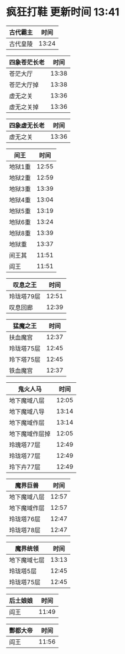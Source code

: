 # 疯狂打鞋 更新时间 13:41

| 古代霸主   | 时间    |
|--------|-------|
| 古代皇陵 | 13:24 |

| 四象苍茫长老   | 时间    |
|--------|-------|
| 苍茫大厅 | 13:38 |
| 苍茫大厅掉 | 13:38 |
| 虚无之关 | 13:36 |
| 虚无之关掉 | 13:36 |

| 四象虚无长老   | 时间    |
|--------|-------|
| 虚无之关 | 13:36 |

| 间王   | 时间    |
|--------|-------|
| 地狱1重 | 12:55 |
| 地狱2重 | 12:59 |
| 地狱3重 | 13:39 |
| 地狱4重 | 13:04 |
| 地狱5重 | 13:19 |
| 地狱6重 | 13:24 |
| 地狱8重 | 13:39 |
| 地狱重 | 13:37 |
| 间王其 | 11:51 |
| 阎王 | 11:51 |

| 叹息之王   | 时间    |
|--------|-------|
| 玲珑塔79层 | 12:51 |
| 叹息回廊 | 12:39 |

| 猛魔之王   | 时间    |
|--------|-------|
| 扶血魔宫 | 12:37 |
| 玲珑塔75层 | 12:45 |
| 玲下塔75层 | 12:45 |
| 铁血魔宫 | 12:37 |

| 鬼火人马   | 时间    |
|--------|-------|
| 地下魔域八层 | 12:05 |
| 地下魔域八导 | 13:14 |
| 地下魔域作层 | 13:14 |
| 地下魔域作层掉 | 12:05 |
| 玲瑰塔77层 | 12:49 |
| 玲珑塔77层 | 12:49 |
| 玲下卉77层 | 12:49 |

| 魔界巨兽   | 时间    |
|--------|-------|
| 地下魔域八层 | 12:57 |
| 地下魔域作层 | 12:57 |
| 玲珑塔76层 | 12:47 |
| 玲珑塔78层 | 12:47 |

| 魔界统领   | 时间    |
|--------|-------|
| 地下魔域七层 | 13:13 |
| 玲珑塔5层 | 12:45 |
| 玲珑塔75层 | 12:45 |

| 后土娘娘   | 时间    |
|--------|-------|
| 阎王 | 11:49 |

| 酆都大帝   | 时间    |
|--------|-------|
| 阎王 | 11:56 |